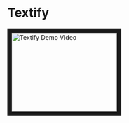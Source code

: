 Textify
===========
<a href="http://www.youtube.com/watch?feature=player_embedded&v=TEC7MndYi0U&list=UUxo2F2z0HNH0eTJ4PU9qWhg
" target="_blank"><img src="http://img.youtube.com/vi/TEC7MndYi0U&list=UUxo2F2z0HNH0eTJ4PU9qWhg/0.jpg" 
alt="Textify Demo Video" width="240" height="180" border="10" /></a>
